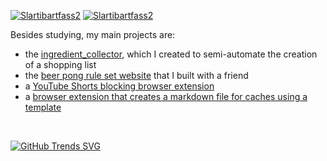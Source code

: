 [![Slartibartfass2](https://github-readme-stats-deploy-umber.vercel.app/api?username=Slartibartfass2&title_color=c9d1d9&icon_color=866b37&hide_border=true&show_icons=true&text_color=9f9f9f&bg_color=0d1117)](https://github.com/Slartibartfass2) [![Slartibartfass2](https://github-readme-stats-deploy-umber.vercel.app/api/top-langs/?username=Slartibartfass2&hide=css,gherkin&langs_count=11&title_color=c9d1d9&icon_color=79ff97&hide_border=true&text_color=9f9f9f&bg_color=0d1117&layout=compact&card_width=250)](https://github.com/Slartibartfass2)

Besides studying, my main projects are:
- the [ingredient_collector](https://github.com/Slartibartfass2/ingredient_collector), which I created to semi-automate the creation of a shopping list
- the [beer pong rule set website](https://github.com/mowi12/bierpongregeln) that I built with a friend
- a [YouTube Shorts blocking browser extension](https://github.com/Slartibartfass2/YTShortsBlocker)
- a [browser extension that creates a markdown file for caches using a template](https://github.com/Slartibartfass2/gc-markdown)

<br>

[![GitHub Trends SVG](https://api.githubtrends.io/user/svg/Slartibartfass2/repos?time_range=one_year&include_private=True&group=other&loc_metric=changed&theme=dark)](https://githubtrends.io)
